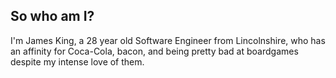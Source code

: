 ## So who am I?

I'm James King, a 28 year old Software Engineer from Lincolnshire, who has an affinity for Coca-Cola, bacon, and being pretty bad at boardgames despite my intense love of them.
